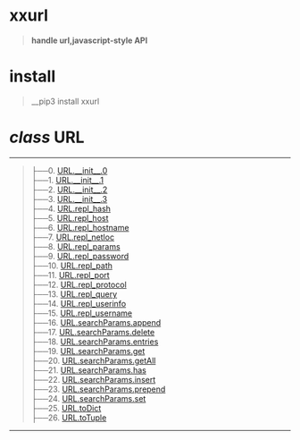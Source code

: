 # xxurl
>__handle url,javascript-style API__

# install
>__pip3 install xxurl


# _class_ URL
-----------------------------------------------------------------------
>├──0. [URL.\_\_init\_\_.0](xxurl/Images/URL.__init__.0.png)  <br>
├──1. [URL.\_\_init\_\_.1](xxurl/Images/URL.__init__.1.png)  <br>
├──2. [URL.\_\_init\_\_.2](xxurl/Images/URL.__init__2.png.0.png)  <br>
├──3. [URL.\_\_init\_\_.3](xxurl/Images/URL.__init__.3.png)  <br>
├──4. [URL.repl_hash](xxurl/Images/URL.repl_hash.0.png)  <br>
├──5. [URL.repl_host](xxurl/Images/URL.repl_host.0.png)  <br>
├──6. [URL.repl_hostname](xxurl/Images/URL.repl_hostname.0.png)  <br>
├──7. [URL.repl_netloc](xxurl/Images/URL.repl_netloc.0.png)  <br>
├──8. [URL.repl_params](xxurl/Images/URL.repl_params.0.png)  <br>
├──9. [URL.repl_password](xxurl/Images/URL.repl_password.0.png)  <br>
├──10. [URL.repl_path](xxurl/Images/URL.repl_path.0.png)  <br>
├──11. [URL.repl_port](xxurl/Images/URL.repl_port.0.png)  <br>
├──12. [URL.repl_protocol](xxurl/Images/URL.repl_protocol.0.png)  <br>
├──13. [URL.repl_query](xxurl/Images/URL.repl_query.0.png)  <br>
├──14. [URL.repl_userinfo](xxurl/Images/URL.repl_userinfo.0.png)  <br>
├──15. [URL.repl_username](xxurl/Images/URL.repl_username.0.png)  <br>
├──16. [URL.searchParams.append](xxurl/Images/URL.searchParams.append.0.png)  <br>
├──17. [URL.searchParams.delete](xxurl/Images/URL.searchParams.delete.0.png)  <br>
├──18. [URL.searchParams.entries](xxurl/Images/URL.searchParams.entries.0.png)  <br>
├──19. [URL.searchParams.get](xxurl/Images/URL.searchParams.get.0.png)  <br>
├──20. [URL.searchParams.getAll](xxurl/Images/URL.searchParams.getAll.0.png)  <br>
├──21. [URL.searchParams.has](xxurl/Images/URL.searchParams.has.0.png)  <br>
├──22. [URL.searchParams.insert](xxurl/Images/URL.searchParams.insert.0.png)  <br>
├──23. [URL.searchParams.prepend](xxurl/Images/URL.searchParams.prepend.0.png)  <br>
├──24. [URL.searchParams.set](xxurl/Images/URL.searchParams.set.0.png)  <br>
├──25. [URL.toDict](xxurl/Images/URL.toDict.0.png)  <br>
├──26. [URL.toTuple](xxurl/Images/URL.toTuple.0.png)  <br>
-----------------------------------------------------------------------
